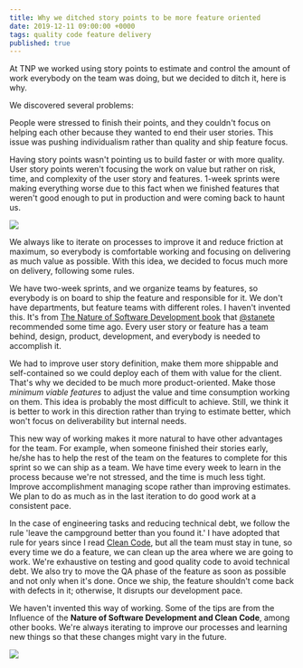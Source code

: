 ```yaml
---
title: Why we ditched story points to be more feature oriented
date: 2019-12-11 09:00:00 +0000
tags: quality code feature delivery
published: true
---
```


At TNP we worked using story points to estimate and control the amount of work everybody on the team was doing,
but we decided to ditch it, here is why.

We discovered several problems:

People were stressed to finish their points, and they couldn't focus on helping each other because they wanted to end their user stories. This issue was pushing individualism rather than quality and ship feature focus.

Having story points wasn't pointing us to build faster or with more quality. User story points weren't focusing the work on value but rather on risk, time, and complexity of the user story and features. 1-week sprints were making everything worse due to this fact when we finished features that weren't good enough to put in production and were coming back to haunt us.

![](https://media.giphy.com/media/26hitt0thlwfoNRaE/giphy.gif)

We always like to iterate on processes to improve it and reduce friction at maximum, so everybody is comfortable working and focusing on delivering as much value as possible. With this idea, we decided to focus much more on delivery, following some rules.

We have two-week sprints, and we organize teams by features, so everybody is on board to ship the feature and responsible for it. We don't have departments, but feature teams with different roles. I haven't invented this. It's
from [The Nature of Software Development book](https://pragprog.com/book/rjnsd/the-nature-of-software-development) that [@stanete](https://twitter.com/stanete) recommended some time ago. Every user story or feature has a team behind, design, product, development, and everybody is needed to accomplish it.

We had to improve user story definition, make them more shippable and self-contained so we could deploy each of them with value for the client. That's why we decided to be much more product-oriented. Make those *minimum viable features* to adjust the value and time consumption working on them. This idea is probably the most difficult to achieve. Still, we think it is better to work in this direction rather than trying to estimate better, which won't focus on deliverability but internal needs.

This new way of working makes it more natural to have other advantages for the team. For example, when someone finished their stories early, he/she has to help the rest of the team on the features to complete for this sprint so we can ship as a team. We have time every week to learn in the process because we're not stressed, and the time is much less tight. Improve accomplishment managing scope rather than improving estimates. We plan to do as much as in the last iteration to do good work at a consistent pace.

In the case of engineering tasks and reducing technical debt, we follow the rule 'leave the campground better than you found it.' I have adopted that rule for years since I read [Clean Code](https://www.amazon.es/Clean-Code-Handbook-Software-Craftsmanship/dp/0132350882), but all the team must stay in tune, so every time we do a feature, we can clean up the area where we are going to work. We're exhaustive on testing and good quality code to avoid technical debt. We also try to move the QA phase of the feature as soon as possible and not only when it's done. Once we ship, the feature shouldn't come back with defects in it; otherwise, It disrupts our development pace.

We haven't invented this way of working. Some of the tips are from the Influence of the **Nature of Software Development and Clean Code**, among other books. We're always iterating to improve our processes and learning new things so that these changes might vary in the future.

![](https://media.giphy.com/media/6brH8dM3zeMyA/giphy.gif)
